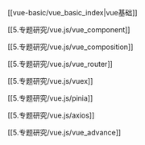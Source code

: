 

[[vue-basic/vue_basic_index|vue基础]]

[[5.专题研究/vue.js/vue_component]]

[[5.专题研究/vue.js/vue_composition]]

[[5.专题研究/vue.js/vue_router]]

[[5.专题研究/vue.js/vuex]]

[[5.专题研究/vue.js/pinia]]

[[5.专题研究/vue.js/axios]]

[[5.专题研究/vue.js/vue_advance]]

